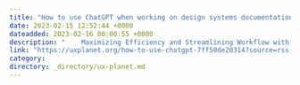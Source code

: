 ```yaml
---
title: "How to use ChatGPT when working on design systems documentation"
date: 2023-02-15 12:52:44 +0000
dateadded: 2023-02-16 00:00:55 +0000
description: "    Maximizing Efficiency and Streamlining Workflow with ChatGPT  Continue reading on UX Planet »  "
link: "https://uxplanet.org/how-to-use-chatgpt-7ff50de20314?source=rss----819cc2aaeee0---4"
category:
directory: _directory/ux-planet.md
---
```

